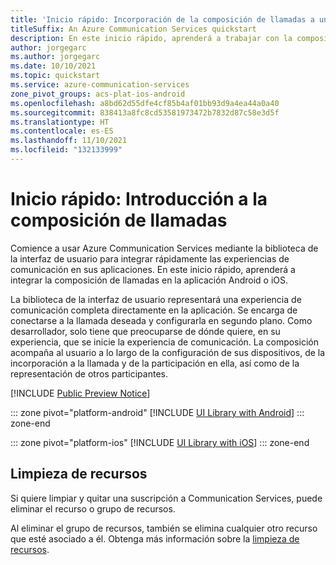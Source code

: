 ```yaml
---
title: 'Inicio rápido: Incorporación de la composición de llamadas a una aplicación'
titleSuffix: An Azure Communication Services quickstart
description: En este inicio rápido, aprenderá a trabajar con la composición de llamadas de la biblioteca de la interfaz de usuario.
author: jorgegarc
ms.author: jorgegarc
ms.date: 10/10/2021
ms.topic: quickstart
ms.service: azure-communication-services
zone_pivot_groups: acs-plat-ios-android
ms.openlocfilehash: a8bd62d55dfe4cf85b4af01bb93d9a4ea44a0a40
ms.sourcegitcommit: 838413a8fc8cd53581973472b7832d87c58e3d5f
ms.translationtype: HT
ms.contentlocale: es-ES
ms.lasthandoff: 11/10/2021
ms.locfileid: "132133999"
---
```

# <a name="quickstart-get-started-with-calling-composite"></a>Inicio rápido: Introducción a la composición de llamadas 

Comience a usar Azure Communication Services mediante la biblioteca de la interfaz de usuario para integrar rápidamente las experiencias de comunicación en sus aplicaciones. En este inicio rápido, aprenderá a integrar la composición de llamadas en la aplicación Android o iOS.

La biblioteca de la interfaz de usuario representará una experiencia de comunicación completa directamente en la aplicación. Se encarga de conectarse a la llamada deseada y configurarla en segundo plano. Como desarrollador, solo tiene que preocuparse de dónde quiere, en su experiencia, que se inicie la experiencia de comunicación. La composición acompaña al usuario a lo largo de la configuración de sus dispositivos, de la incorporación a la llamada y de la participación en ella, así como de la representación de otros participantes.

[!INCLUDE [Public Preview Notice](../../includes/private-preview-include.md)]

::: zone pivot="platform-android"
[!INCLUDE [UI Library with Android](./includes/get-started-call/android.md)]
::: zone-end

::: zone pivot="platform-ios"
[!INCLUDE [UI Library with iOS](./includes/get-started-call/ios.md)]
::: zone-end

## <a name="clean-up-resources"></a>Limpieza de recursos

Si quiere limpiar y quitar una suscripción a Communication Services, puede eliminar el recurso o grupo de recursos.

Al eliminar el grupo de recursos, también se elimina cualquier otro recurso que esté asociado a él.
Obtenga más información sobre la [limpieza de recursos](../create-communication-resource.md#clean-up-resources).
